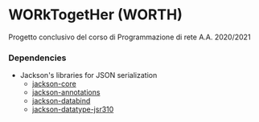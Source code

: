 # WORkTogetHer (WORTH)
Progetto conclusivo del corso di Programmazione di rete A.A. 2020/2021

### Dependencies

- Jackson's libraries for JSON serialization
    - [jackson-core](https://github.com/FasterXML/jackson-core)
    - [jackson-annotations](https://github.com/FasterXML/jackson-annotations)
    - [jackson-databind](https://github.com/FasterXML/jackson-databind)
    - [jackson-datatype-jsr310](https://github.com/FasterXML/jackson-modules-java8)
